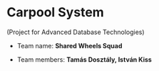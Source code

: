 # Carpool System
(Project for Advanced Database Technologies)

- Team name: **Shared Wheels Squad**

- Team members: **Tamás Dosztály, István Kiss**
